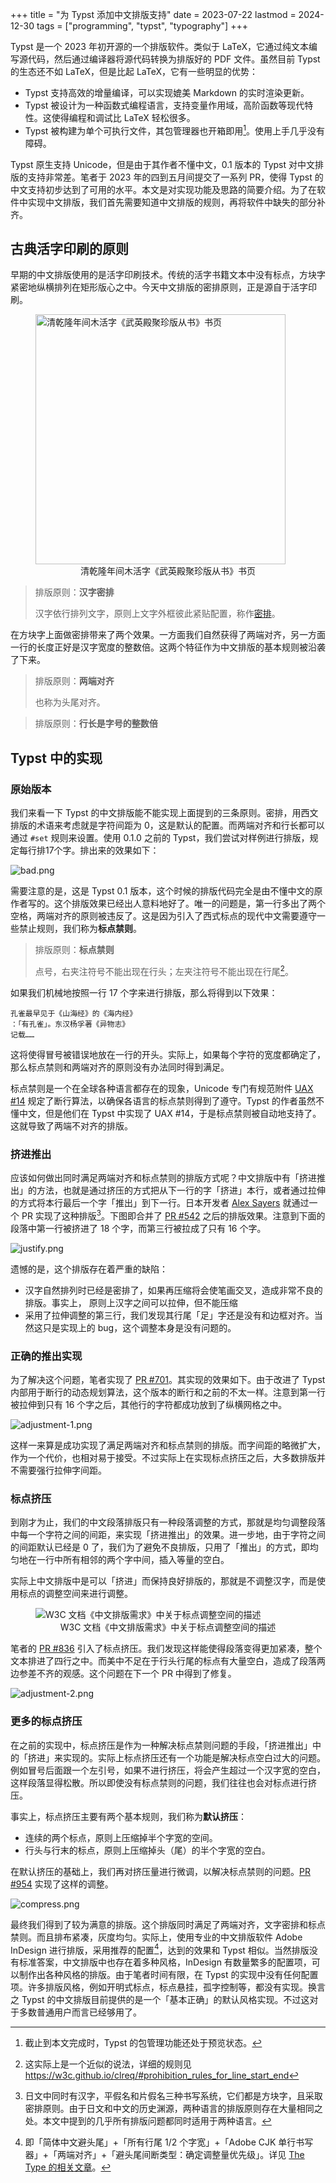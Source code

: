 +++
title = "为 Typst 添加中文排版支持"
date = 2023-07-22
lastmod = 2024-12-30
tags = ["programming", "typst", "typography"]
+++

Typst 是一个 2023 年初开源的一个排版软件。类似于 LaTeX，它通过纯文本编写源代码，然后通过编译器将源代码转换为排版好的 PDF 文件。虽然目前 Typst 的生态还不如 LaTeX，但是比起 LaTeX，它有一些明显的优势：

<!--more-->
<style>
.post .post-content img {
max-width: 300px;
}
</style>


- Typst 支持高效的增量编译，可以实现媲美 Markdown 的实时渲染更新。
- Typst 被设计为一种函数式编程语言，支持变量作用域，高阶函数等现代特性。这使得编程和调试比 LaTeX 轻松很多。
- Typst 被构建为单个可执行文件，其包管理器也开箱即用[^package]。使用上手几乎没有障碍。

Typst 原生支持 Unicode，但是由于其作者不懂中文，0.1 版本的 Typst 对中文排版的支持非常差。笔者于 2023 年的四到五月间提交了一系列 PR，使得 Typst 的中文支持初步达到了可用的水平。本文是对实现功能及思路的简要介绍。为了在软件中实现中文排版，我们首先需要知道中文排版的规则，再将软件中缺失的部分补齐。


## 古典活字印刷的原则

早期的中文排版使用的是活字印刷技术。传统的活字书籍文本中没有标点，方块字紧密地纵横排列在矩形版心之中。今天中文排版的密排原则，正是源自于活字印刷。

<!-- centered figure -->
<figure>
<img src="https://upload.wikimedia.org/wikipedia/commons/e/e9/%E6%B8%85%E4%B9%BE%E9%9A%86%E5%B9%B4%E6%AD%A6%E8%8B%B1%E6%AE%BF%E8%81%9A%E7%8F%8D%E7%89%88%E4%B9%A6%E9%A1%B5.JPG" style="height:400px" alt="清乾隆年间木活字《武英殿聚珍版从书》书页">
<figcaption style="text-align: center">
清乾隆年间木活字《武英殿聚珍版从书》书页
</figcaption>
</figure>

> 排版原则：**汉字密排**
>
> 汉字依行排列文字，原则上文字外框彼此紧贴配置，称作[密排](https://www.w3.org/TR/clreq/#term.solid-setting)。

在方块字上面做密排带来了两个效果。一方面我们自然获得了两端对齐，另一方面一行的长度正好是汉字宽度的整数倍。这两个特征作为中文排版的基本规则被沿袭了下来。

> 排版原则：**两端对齐**
>
> 也称为头尾对齐。

> 排版原则：**行长是字号的整数倍**

## Typst 中的实现
### 原始版本
我们来看一下 Typst 的中文排版能不能实现上面提到的三条原则。密排，用西文排版的术语来考虑就是字符间距为 0，这是默认的配置。而两端对齐和行长都可以通过 `#set` 规则来设置。使用 0.1.0 之前的 Typst，我们尝试对样例进行排版，规定每行排17个字。排出来的效果如下：

![bad.png](bad_1684331737139_0.png)

需要注意的是，这是 Typst 0.1 版本，这个时候的排版代码完全是由不懂中文的原作者写的。这个排版效果已经出人意料地好了。唯一的问题是，第一行多出了两个空格，两端对齐的原则被违反了。这是因为引入了西式标点的现代中文需要遵守一些禁止规则，我们称为**标点禁则**。

> 排版原则：**标点禁则**
>
> 点号，右夹注符号不能出现在行头；左夹注符号不能出现在行尾[^punct]。

如果我们机械地按照一行 17 个字来进行排版，那么将得到以下效果：

```
孔雀最早见于《山海经》的《海内经》
：「有孔雀」。东汉杨孚著《异物志》
记载……
```

这将使得冒号被错误地放在一行的开头。实际上，如果每个字符的宽度都确定了，那么标点禁则和两端对齐的原则没有办法同时得到满足。

标点禁则是一个在全球各种语言都存在的现象，Unicode 专门有规范附件 [UAX #14](https://unicode.org/reports/tr14/) 规定了断行算法，以确保各语言的标点禁则得到了遵守。Typst 的作者虽然不懂中文，但是他们在 Typst 中实现了 UAX #14，于是标点禁则被自动地支持了。这就导致了两端不对齐的排版。


### 挤进推出 

应该如何做出同时满足两端对齐和标点禁则的排版方式呢？中文排版中有「挤进推出」的方法，也就是通过挤压的方式把从下一行的字「挤进」本行，或者通过拉伸的方式将本行最后一个字「推出」到下一行。日本开发者 [Alex Sayers](https://github.com/asayers) 就通过一个 PR 实现了这种排版[^jp]。下图即合并了 [PR #542](https://github.com/typst/typst/pull/542/) 之后的排版效果。注意到下面的段落中第一行被挤进了 18 个字，而第三行被拉成了只有 16 个字。

![justify.png](justify_1684332030763_0.png)

遗憾的是，这个排版存在着严重的缺陷：

- 汉字自然排列时已经是密排了，如果再压缩将会使笔画交叉，造成非常不良的排版。事实上， 原则上汉字之间可以拉伸，但不能压缩
- 采用了拉伸调整的第三行，我们发现其行尾「足」字还是没有和边框对齐。当然这只是实现上的 bug，这个调整本身是没有问题的。

### 正确的推出实现

为了解决这个问题，笔者实现了 [PR #701](https://github.com/typst/typst/pull/701)。其实现的效果如下。由于改进了 Typst 内部用于断行的动态规划算法，这个版本的断行和之前的不太一样。注意到第一行被拉伸到只有 16 个字之后，其他行的字符都成功放到了纵横网格之中。

![adjustment-1.png](adjustment-1_1684332682734_0.png)

这样一来算是成功实现了满足两端对齐和标点禁则的排版。而字间距的略微扩大，作为一个代价，也相对易于接受。不过实际上在实现标点挤压之后，大多数排版并不需要强行拉伸字间距。

### 标点挤压

到刚才为止，我们的中文段落排版只有一种段落调整的方式，那就是均匀调整段落中每一个字符之间的间距，来实现「挤进推出」的效果。进一步地，由于字符之间的间距默认已经是 0 了，我们为了避免不良排版，只用了「推出」的方式，即均匀地在一行中所有相邻的两个字中间，插入等量的空白。

实际上中文排版中是可以「挤进」而保持良好排版的，那就是不调整汉字，而是使用标点的调整空间来进行调整。

<figure>
<img src="https://www.w3.org/TR/clreq/images/zh/punctuation-adjustment-space-hans.png" style="max-width: 100%" alt="W3C 文档《中文排版需求》中关于标点调整空间的描述">
<figcaption style="text-align: center">
W3C 文档《中文排版需求》中关于标点调整空间的描述
</figcaption>
</figure>

笔者的 [PR #836](https://github.com/typst/typst/pull/836) 引入了标点挤压。我们发现这样能使得段落变得更加紧凑，整个文本排进了四行之中。而美中不足在于行头行尾的标点有大量空白，造成了段落两边参差不齐的观感。这个问题在下一个 PR 中得到了修复。

![adjustment-2.png](adjustment-2_1684333173332_0.png)

### 更多的标点挤压

在之前的实现中，标点挤压是作为一种解决标点禁则问题的手段，「挤进推出」中的「挤进」来实现的。实际上标点挤压还有一个功能是解决标点空白过大的问题。例如冒号后面跟一个左引号，如果不进行挤压，将会产生超过一个汉字宽的空白，这样段落显得松散。所以即使没有标点禁则的问题，我们往往也会对标点进行挤压。

事实上，标点挤压主要有两个基本规则，我们称为**默认挤压**：

- 连续的两个标点，原则上压缩掉半个字宽的空间。
- 行头与行末的标点，原则上压缩掉头（尾）的半个字宽的空白。

在默认挤压的基础上，我们再对挤压量进行微调，以解决标点禁则的问题。[PR #954](https://github.com/typst/typst/pull/954) 实现了这样的调整。

![compress.png](compress_1684333418552_0.png)

最终我们得到了较为满意的排版。这个排版同时满足了两端对齐，文字密排和标点禁则。而且排布紧凑，灰度均匀。实际上，使用专业的中文排版软件 Adobe InDesign 进行排版，采用推荐的配置[^adobe]，达到的效果和 Typst 相似。当然排版没有标准答案，中文排版中也存在着多种风格，InDesign 有数量繁多的配置项，可以制作出各种风格的排版。由于笔者时间有限，在 Typst 的实现中没有任何配置项。许多排版风格，例如开明式标点，标点悬挂，孤字控制等，都没有实现。换言之 Typst 的中文排版目前提供的是一个「基本正确」的默认风格实现。不过这对于多数普通用户而言已经够用了。


[^package]: 截止到本文完成时，Typst 的包管理功能还处于预览状态。

[^punct]: 这实际上是一个近似的说法，详细的规则见 <https://w3c.github.io/clreq/#prohibition_rules_for_line_start_end>

[^jp]: 日文中同时有汉字，平假名和片假名三种书写系统，它们都是方块字，且采取密排原则。由于日文和中文的历史渊源，两种语言的排版原则存在大量相同之处。本文中提到的几乎所有排版问题都同时适用于两种语言。

[^adobe]: 即「简体中文避头尾」+「所有行尾 1/2 个字宽」+「Adobe CJK 单行书写器」+「两端对齐」+「避头尾间断类型：确定调整量优先级」。详见 [The Type 的相关文章](https://www.thetype.com/2018/05/14501/#ProhibitRule-adobe)。

